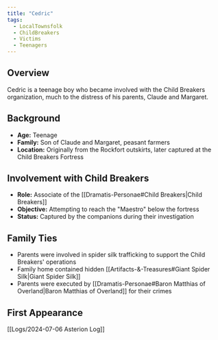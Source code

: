 ```yaml
---
title: "Cedric"
tags:
  - LocalTownsfolk
  - ChildBreakers
  - Victims
  - Teenagers
---
```


## Overview
Cedric is a teenage boy who became involved with the Child Breakers organization, much to the distress of his parents, Claude and Margaret.

## Background
- **Age:** Teenage
- **Family:** Son of Claude and Margaret, peasant farmers
- **Location:** Originally from the Rockfort outskirts, later captured at the Child Breakers Fortress

## Involvement with Child Breakers
- **Role:** Associate of the [[Dramatis-Personae#Child Breakers|Child Breakers]]
- **Objective:** Attempting to reach the "Maestro" below the fortress
- **Status:** Captured by the companions during their investigation

## Family Ties
- Parents were involved in spider silk trafficking to support the Child Breakers' operations
- Family home contained hidden [[Artifacts-&-Treasures#Giant Spider Silk|Giant Spider Silk]]
- Parents were executed by [[Dramatis-Personae#Baron Matthias of Overland|Baron Matthias of Overland]] for their crimes

## First Appearance
[[Logs/2024-07-06 Asterion Log]]
